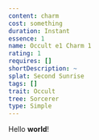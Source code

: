 ```yaml
---
content: charm
cost: something
duration: Instant
essence: 1
name: Occult e1 Charm 1
rating: 1
requires: []
shortDescription: ~
splat: Second Sunrise
tags: []
trait: Occult
tree: Sorcerer
type: Simple
---
```


Hello **world**!
